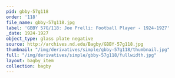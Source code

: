 ```yaml
---
pid: gbby-57g118
order: '118'
file_name: gbby-57g118.jpg
label: 'GBBY 57G/118: Joe Prelli: Football Player - 1924-1927'
_date: 1924-1927
object_type: glass plate negative
source: http://archives.nd.edu/Bagby/GBBY-57g118.jpg
thumbnail: "/img/derivatives/simple/gbby-57g118/thumbnail.jpg"
full: "/img/derivatives/simple/gbby-57g118/fullwidth.jpg"
layout: bagby_item
collection: bagby
---
```

